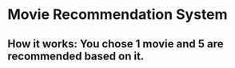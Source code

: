 # Movie Recommendation System

## How it works: You chose 1 movie and 5 are recommended based on it.
